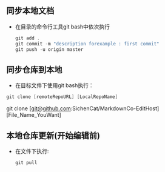 ## 同步本地文档

- 在目录的命令行工具git bash中依次执行

  ```c
  git add .
  git commit -m "description forexample : first commit"
  git push -u origin master
  ```
  
  

## 同步仓库到本地

- 在目标文件下使用git bash执行：

  

```c
git clone [remoteRepoURL] [LocalRepoName]
```



git clone [git@github.com:SichenCat/MarkdownCo-EditHost] [File_Name_YouWant]



## 本地仓库更新(开始编辑前)

- 在文件下执行:

  ```
  git pull
  ```

  

